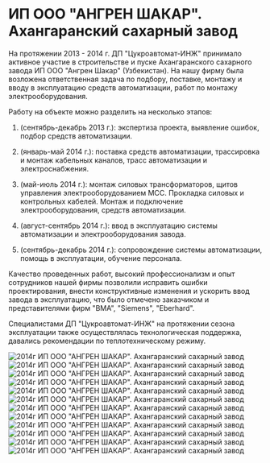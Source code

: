# ИП ООО "АНГРЕН ШАКАР". Ахангаранский сахарный завод

На протяжении 2013 - 2014 г. ДП "Цукроавтомат-ИНЖ" принимало активное участие в строительстве и пуске Ахангаранского сахарного завода ИП ООО "Ангрен Шакар" (Узбекистан). На нашу фирму была возложена ответственная задача по подбору, поставке, монтажу и вводу в эксплуатацию средств автоматизации, работ по монтажу электрооборудования.

Работу на объекте можно разделить на несколько этапов:

1. (сентябрь-декабрь 2013 г.): экспертиза проекта, выявление ошибок, подбор средств автоматизации.

2. (январь-май 2014 г.): поставка средств автоматизации, трассировка и монтаж кабельных каналов, трасс автоматизации и электроснабжения.

3. (май-июль 2014 г.): монтаж силовых трансформаторов, щитов управления электрооборудованием МСС. Прокладка силовых и контрольных кабелей. Монтаж и подключение электрооборудования, средств автоматизации.

4. (август-сентябрь 2014 г.): ввод в эксплуатацию системы автоматизации и электрооборудования завода.

5. (сентябрь-декабрь 2014 г.): сопровождение системы автоматизации, помощь в эксплуатации, обучение персонала.

Качество проведенных работ, высокий профессионализм и опыт сотрудников нашей фирмы позволили исправить ошибки проектирования, внести конструктивные изменения и ускорить ввод завода в эксплуатацию, что было отмечено заказчиком и представителями фирм "ВМА", "Siemens", "Eberhard".

Специалистами ДП "Цукроавтомат-ИНЖ" на протяжении сезона эксплуатации также осуществлялась технологическая поддержка, давались рекомендации по теплотехническому режиму.

![2014г ИП ООО "АНГРЕН ШАКАР". Ахангаранский сахарный завод](/img/works/2014/uzbek1.jpg)
![2014г ИП ООО "АНГРЕН ШАКАР". Ахангаранский сахарный завод](/img/works/2014/uzbek2.jpg)
![2014г ИП ООО "АНГРЕН ШАКАР". Ахангаранский сахарный завод](/img/works/2014/uzbek3.jpg)
![2014г ИП ООО "АНГРЕН ШАКАР". Ахангаранский сахарный завод](/img/works/2014/uzbek4.jpg)
![2014г ИП ООО "АНГРЕН ШАКАР". Ахангаранский сахарный завод](/img/works/2014/uzbek5.jpg)
![2014г ИП ООО "АНГРЕН ШАКАР". Ахангаранский сахарный завод](/img/works/2014/uzbek6.jpg)
![2014г ИП ООО "АНГРЕН ШАКАР". Ахангаранский сахарный завод](/img/works/2014/uzbek7.jpg)
![2014г ИП ООО "АНГРЕН ШАКАР". Ахангаранский сахарный завод](/img/works/2014/uzbek8.jpg)
![2014г ИП ООО "АНГРЕН ШАКАР". Ахангаранский сахарный завод](/img/works/2014/uzbek9.jpg)
![2014г ИП ООО "АНГРЕН ШАКАР". Ахангаранский сахарный завод](/img/works/2014/uzbek10.jpg)
![2014г ИП ООО "АНГРЕН ШАКАР". Ахангаранский сахарный завод](/img/works/2014/uzbek11.jpg)
![2014г ИП ООО "АНГРЕН ШАКАР". Ахангаранский сахарный завод](/img/works/2014/uzbek12.jpg)